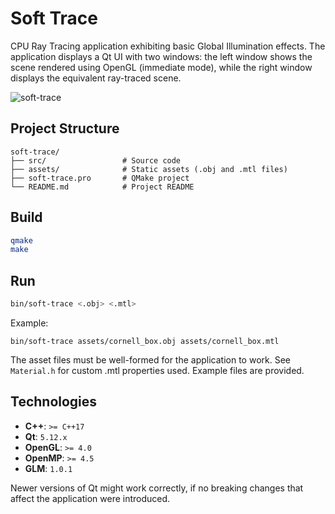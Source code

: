 # Soft Trace

CPU Ray Tracing application exhibiting basic Global Illumination effects.
The application displays a Qt UI with two windows: the left window shows the scene rendered using OpenGL (immediate mode), while the right window displays the equivalent ray-traced scene.

![soft-trace](https://github.com/user-attachments/assets/2e5d981c-8d5d-4b2b-bdb8-c9f5149da0f7)

## Project Structure

```plaintext
soft-trace/
├── src/                 # Source code
├── assets/              # Static assets (.obj and .mtl files)
├── soft-trace.pro       # QMake project
└── README.md            # Project README
```

## Build

```bash
qmake
make
```

## Run

```bash
bin/soft-trace <.obj> <.mtl>
```

Example:

```shell
bin/soft-trace assets/cornell_box.obj assets/cornell_box.mtl
```

The asset files must be well-formed for the application to work. See `Material.h` for custom .mtl properties used.
Example files are provided.

## Technologies

* **C++**: `>= C++17`
* **Qt**: `5.12.x`
* **OpenGL**: `>= 4.0`
* **OpenMP**: `>= 4.5`
* **GLM**: `1.0.1`

Newer versions of Qt might work correctly, if no breaking changes that affect the application were introduced.
